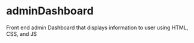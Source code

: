 # adminDashboard
Front end admin Dashboard that displays information to user using HTML, CSS, and JS
